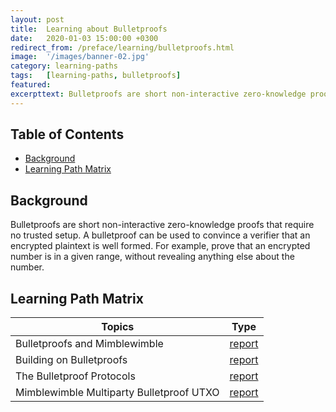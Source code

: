 ```yaml
---
layout: post
title:  Learning about Bulletproofs
date:   2020-01-03 15:00:00 +0300
redirect_from: /preface/learning/bulletproofs.html
image:  '/images/banner-02.jpg'
category: learning-paths
tags:   [learning-paths, bulletproofs]
featured:
excerpttext: Bulletproofs are short non-interactive zero-knowledge proofs that require no trusted setup.
---
```


## Table of Contents

- [Background](#background)
- [Learning Path Matrix](#learning-path-matrix)

## Background

Bulletproofs are short non-interactive zero-knowledge proofs that require no trusted setup. A bulletproof can be used to convince a verifier that an encrypted plaintext is well formed. For example, prove that an encrypted number is in a given range, without revealing anything else about the number.

## Learning Path Matrix

| Topics                                   |                             Type                             |
| ---------------------------------------- | :----------------------------------------------------------: |
| Bulletproofs and Mimblewimble            | <span class="wrap_int">[report](/cryptography/bulletproofs-and-mimblewimble)</span> |
| Building on Bulletproofs                 | <span class="wrap_int">[report](/cryptography/building-on-bulletproofs)</span> |
| The Bulletproof Protocols                | <span class="wrap_adv">[report](/cryptography/the-bulletproof-protocols)</span> |
| Mimblewimble Multiparty Bulletproof UTXO | <span class="wrap_adv">[report](/protocols/mimblewimble-mb-bp-utxo)</span> |
